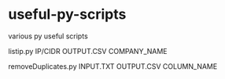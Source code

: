 # useful-py-scripts
various py useful scripts 

listip.py IP/CIDR OUTPUT.CSV COMPANY_NAME

removeDuplicates.py INPUT.TXT OUTPUT.CSV COLUMN_NAME
